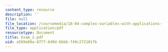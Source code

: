 ```yaml
---
content_type: resource
description: ''
file: null
file_location: /coursemedia/18-04-complex-variables-with-applications-fall-1999/a569e09a8777649d6bb6f49c272101fb_Exam_2.pdf
file_type: application/pdf
resourcetype: Document
title: Exam_2.pdf
uid: a569e09a-8777-649d-6bb6-f49c272101fb
---
```

